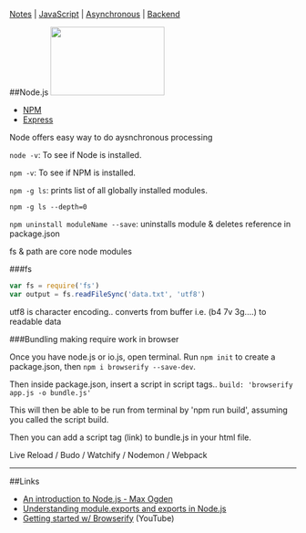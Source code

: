 [Notes](../notes.md) | [JavaScript](notes.md) | [Asynchronous](../async.md) | [Backend](../backend.md)

##Node.js
<a href='https://nodejs.org/en/'><img src="https://nodejs.org/static/images/logos/nodejs-new-pantone-black.png" height="120" width="200"></a>

- [NPM](npm.md)
- [Express](express.md)

Node offers easy way to do aysnchronous processing

`node -v`: To see if Node is installed.

`npm -v`: To see if NPM is installed.

`npm -g ls`: prints list of all globally installed modules.

`npm -g ls --depth=0`

`npm uninstall moduleName --save`: uninstalls module & deletes reference in package.json

fs & path are core node modules

###fs
```javascript
var fs = require('fs')
var output = fs.readFileSync('data.txt', 'utf8')
```
utf8 is character encoding.. converts from buffer i.e. (b4 7v 3g....) to readable data

###Bundling
making require work in browser

Once you have node.js or io.js, open terminal. Run `npm init` to create a package.json, then `npm i browserify --save-dev`.

Then inside package.json, insert a script in script tags..
`build: 'browserify app.js -o bundle.js'`

This will then be able to be run from terminal by 'npm run build', assuming you called the script build.

Then you can add a script tag (link) to bundle.js in your html file.

Live Reload / Budo / Watchify / Nodemon / Webpack

---

##Links
- [An introduction to Node.js - Max Ogden](https://github.com/maxogden/art-of-node)
- [Understanding module.exports and exports in Node.js](https://www.sitepoint.com/understanding-module-exports-exports-node-js/)
- [Getting started w/ Browserify](https://www.youtube.com/watch?v=CTAa8IcQh1U) (YouTube)
